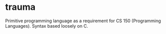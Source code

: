 trauma
======

Primitive programming language as a requirement for CS 150 (Programming Languages). Syntax based loosely on C.
